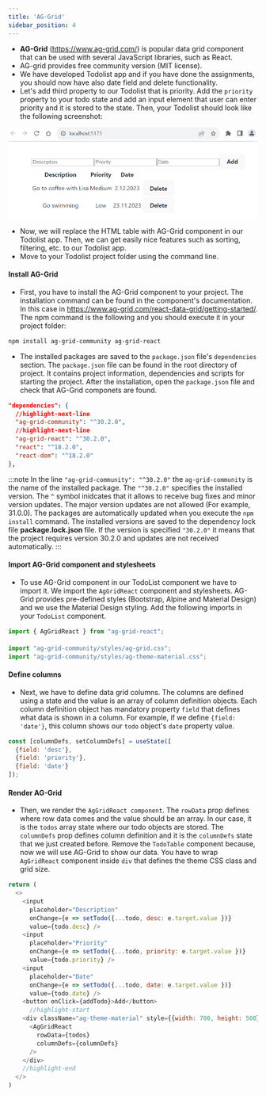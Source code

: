 ```yaml
---
title: 'AG-Grid'
sidebar_position: 4
---
```

- **AG-Grid** (https://www.ag-grid.com/) is popular data grid component that can be used with several JavaScript libraries, such as React.
- AG-grid provides free community version (MIT license).
- We have developed Todolist app and if you have done the assignments, you should now have also date field and delete functionality.
- Let's add third property to our Todolist that is priority. Add the `priority` property to your todo state and add an input element that user can enter priority and it is stored to the state. Then, your Todolist should look like the following screenshot:

![Todolist](./img/todolist2.png)

- Now, we will replace the HTML table with AG-Grid component in our Todolist app. Then, we can get easily nice features such as sorting, filtering, etc. to our Todolist app.
- Move to your Todolist project folder using the command line.
#### Install AG-Grid
- First, you have to install the AG-Grid component to your project. The installation command can be found in the component's documentation. In this case in https://www.ag-grid.com/react-data-grid/getting-started/. The npm command is the following and you should execute it in your project folder:
```bash
npm install ag-grid-community ag-grid-react
```
- The installed packages are saved to the `package.json` file's `dependencies` section. The `package.json` file can be found in the root directory of project. It contains project information, dependencies and scripts for starting the project.  After the installation, open the `package.json` file and check that AG-Grid componets are found.
```json title="package.json"
"dependencies": {
  //highlight-next-line
  "ag-grid-community": "^30.2.0",
  //highlight-next-line
  "ag-grid-react": "^30.2.0",
  "react": "^18.2.0",
  "react-dom": "^18.2.0"
},
```
:::note
In the line `"ag-grid-community": "^30.2.0"` the `ag-grid-community` is the name of the installed package. The `"^30.2.0"` specifies the installed version. The `^` symbol inidcates that it allows to receive bug fixes and minor version updates. The major version updates are not allowed (For example, 31.0.0). The packages are automatically updated when you execute the `npm install` command. The installed versions are saved to the dependency lock file **package.lock.json** file. If the version is specified `"30.2.0"` it means that the project requires version 30.2.0 and updates are not received automatically. 
:::

#### Import AG-Grid component and stylesheets
- To use AG-Grid component in our TodoList component we have to import it. We import the `AgGridReact` component and stylesheets. AG-Grid provides pre-defined styles (Bootstrap, Alpine and Material Design) and we use the Material Design styling. Add the following imports in your `TodoList` component.

```js title="TodoList.jsx"
import { AgGridReact } from "ag-grid-react";

import "ag-grid-community/styles/ag-grid.css";
import "ag-grid-community/styles/ag-theme-material.css";
```
#### Define columns
- Next, we have to define data grid columns. The columns are defined using a state and the value is an array of column definition objects. Each column definition object has mandatory property `field` that defines what data is shown in a column. For example, if we define `{field: 'date'}`, this column shows our `todo` object's `date` property value.

```js title="TodoList.jsx"
const [columnDefs, setColumnDefs] = useState([
  {field: 'desc'},
  {field: 'priority'},
  {field: 'date'}
]);
```
#### Render AG-Grid
- Then, we render the `AgGridReact component`. The `rowData` prop defines where row data comes and the value should be an array. In our case, it is the `todos` array state where our todo objects are stored. The `columnDefs` prop defines column definition and it is the `columnDefs` state that we just created before. Remove the `TodoTable` component because, now we will use AG-Grid to show our data. You have to wrap `AgGridReact` component inside `div` that defines the theme CSS class and grid size.
```js title="TodoList.jsx"
return (
  <>
    <input 
      placeholder="Description" 
      onChange={e => setTodo({...todo, desc: e.target.value })} 
      value={todo.desc} />
    <input 
      placeholder="Priority" 
      onChange={e => setTodo({...todo, priority: e.target.value })} 
      value={todo.priority} /> 
    <input 
      placeholder="Date" 
      onChange={e => setTodo({...todo, date: e.target.value })} 
      value={todo.date} />
    <button onClick={addTodo}>Add</button>
      //highlight-start
    <div className="ag-theme-material" style={{width: 700, height: 500}}>
      <AgGridReact 
        rowData={todos}
        columnDefs={columnDefs}
      />
    </div> 
    //highlight-end
  </>
)  
```


